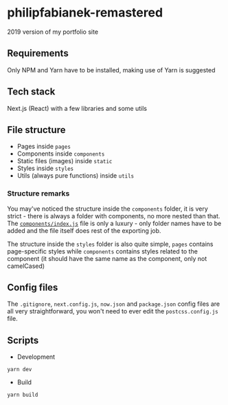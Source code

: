 # philipfabianek-remastered
2019 version of my portfolio site

## Requirements

Only NPM and Yarn have to be installed, making use of Yarn is suggested

## Tech stack

Next.js (React) with a few libraries and some utils

## File structure

* Pages inside `pages`
* Components inside `components`
* Static files (images) inside `static`
* Styles inside `styles`
* Utils (always pure functions) inside `utils`

### Structure remarks

You may've noticed the structure inside the `components` folder, it is very strict - there is always a folder with components, no more nested than that. The [`components/index.js`](components/index.js) file is only a luxury - only folder names have to be added and the file itself does rest of the exporting job.

The structure inside the `styles` folder is also quite simple,
`pages` contains page-specific styles while `components` contains styles related to the component (it should have the same name as the component, only not camelCased)

## Config files

The `.gitignore`, `next.config.js`, `now.json` and `package.json` config files are all very straightforward, you won't need to ever edit the `postcss.config.js` file.

## Scripts

* Development

```
yarn dev
```

* Build

```
yarn build
```
